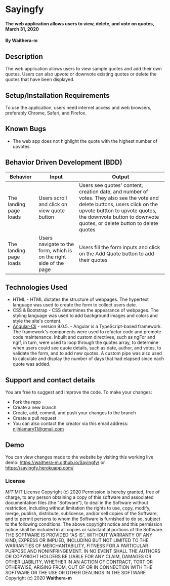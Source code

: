 # Sayingfy
#### The web application allows users to view, delete, and vote on quotes, March 31, 2020 
#### By **Waithera-m**
## Description
The web application allows users to view sample quotes and add their own quotes. Users can also upvote or downvote existing quotes or delete the quotes that have been displayed. 
## Setup/Installation Requirements
To use the application, users need internet access and web browsers, preferably  Chrome, Safari, and Firefox.
## Known Bugs
* The web app does not highlight the quote with the highest number of upvotes.
## Behavior Driven Development (BDD)
|Behavior                |Input                                           |Output                                                      |
|-----------------------|-------------------------------------------|------------------------------------------------------------|
|The landing page loads |Users scroll and click on view quote button|Users see quotes' content, creation date, and number of votes. They also see the vote and delete buttons, users click on the upvote buttton to upvote quotes, the downvote button to downvote quotes, or delete button to delete quotes|
|The landing page loads|Users navigate to the form, which is on the right side of the page|Users fill the form inputs and click on the Add Quote button to add their quotes|
## Technologies Used
* HTML - HTML dictates the structure of webpages. The hypertext language was used to create the form to collect users date. 
* CSS & Bootstrap - CSS determines the appearance of webpages. The styling language was used to add background images and colors and style the site's content.
* [Angular-Cli](https://angular.io/) - version 9.0.5. -  Angular is a TypeScript-based framework. The framework's components were used to refactor code and promote code maintenance. Inbuilt and custom directives, such as ngFor and ngIf, in turn, were used to loop through the quotes array, to determine when users could see quote details, such as date, author, and votes, to validate the form, and to add new quotes. A custom pipe was also used to calculate and display the number of days that had elapsed since each quote was added. 
## Support and contact details
You are free to suggest and improve the code. To make your changes:
* Fork the repo
* Create a new branch
* Create, add, commit, and push your changes to the branch
* Create a pull request
* You can also contact the creator via this email address: njihiamary11@gmail.com
## Demo
You can view changes made to the website by visiting this working live demo: https://waithera-m.github.io/Sayingfy/ or https://sayingfy.herokuapp.com/
### License
*MIT*
MIT License Copyright (c) 2020 Permission is hereby granted, free of charge, to any person obtaining a copy of this software and associated documentation files (the "Software"), to deal in the Software without restriction, including without limitation the rights to use, copy, modify, merge, publish, distribute, sublicense, and/or sell copies of the Software, and to permit persons to whom the Software is furnished to do so, subject to the following conditions: The above copyright notice and this permission notice shall be included in all copies or substantial portions of the Software. THE SOFTWARE IS PROVIDED "AS IS", WITHOUT WARRANTY OF ANY KIND, EXPRESS OR IMPLIED, INCLUDING BUT NOT LIMITED TO THE WARRANTIES OF MERCHANTABILITY, FITNESS FOR A PARTICULAR PURPOSE AND NONINFRINGEMENT. IN NO EVENT SHALL THE AUTHORS OR COPYRIGHT HOLDERS BE LIABLE FOR ANY CLAIM, DAMAGES OR OTHER LIABILITY, WHETHER IN AN ACTION OF CONTRACT, TORT OR OTHERWISE, ARISING FROM, OUT OF OR IN CONNECTION WITH THE SOFTWARE OR THE USE OR OTHER DEALINGS IN THE SOFTWARE
Copyright (c) 2020 **Waithera-m**
